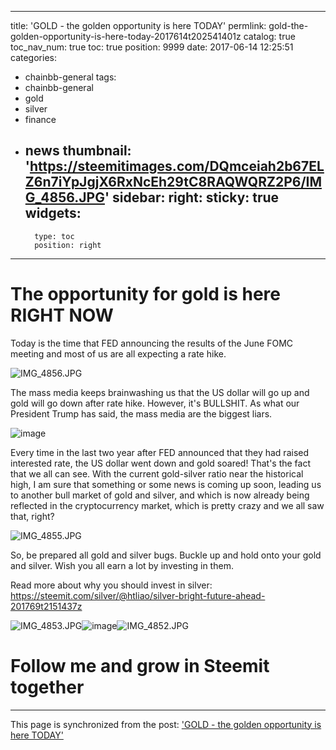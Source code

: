 
---
title: 'GOLD - the golden opportunity is here TODAY'
permlink: gold-the-golden-opportunity-is-here-today-2017614t202541401z
catalog: true
toc_nav_num: true
toc: true
position: 9999
date: 2017-06-14 12:25:51
categories:
- chainbb-general
tags:
- chainbb-general
- gold
- silver
- finance
- news
thumbnail: 'https://steemitimages.com/DQmceiah2b67ELZ6n7iYpJgjX6RxNcEh29tC8RAQWQRZ2P6/IMG_4856.JPG'
sidebar:
    right:
        sticky: true
widgets:
    -
        type: toc
        position: right
---


# The opportunity for gold is here RIGHT NOW

Today is the time that FED announcing the results of the June FOMC meeting and most of us are all expecting a rate hike. 

 
![IMG_4856.JPG](https://steemitimages.com/DQmceiah2b67ELZ6n7iYpJgjX6RxNcEh29tC8RAQWQRZ2P6/IMG_4856.JPG)

The mass media keeps brainwashing us that the US dollar will go up and gold will go down after rate hike. However, it's BULLSHIT. As what our President Trump has said, the mass media are the biggest liars.

![image](https://i.imgur.com/BypI5hT.jpg)


Every time in the last two year after FED announced that they had raised interested rate, the US dollar went down and gold soared! That's the fact that we all can see. With the current gold-silver ratio near the historical high, I am sure that something or some news is coming up soon, leading us to another bull market of gold and silver, and which is now already being reflected in the cryptocurrency market, which is pretty crazy and we all saw that, right?

![IMG_4855.JPG](https://steemitimages.com/DQmbMBRmwsPEAZHVdK7PEpxp8HYGixVdncLAvR23yA7ukHk/IMG_4855.JPG)

So, be prepared all gold and silver bugs. Buckle up and hold onto your gold and silver. Wish you all earn a lot by investing in them.








Read more about why you should invest in silver:
https://steemit.com/silver/@htliao/silver-bright-future-ahead-201769t2151437z


![IMG_4853.JPG](https://steemitimages.com/DQmRD2q9KAsjNBouLPLqcxqjPhgt9AJmr4x5LDMKdzSV6iW/IMG_4853.JPG)![image](https://i.imgur.com/qByWRCN.jpg)![IMG_4852.JPG](https://steemitimages.com/DQmPqL6xcMgrBiFLzF2SrSUWB9N3AzUFAmq2QWUo4Ewkqcj/IMG_4852.JPG)

# Follow me and grow in Steemit together

- - -

This page is synchronized from the post: ['GOLD - the golden opportunity is here TODAY'](https://steemit.com/@htliao/gold-the-golden-opportunity-is-here-today-2017614t202541401z)
